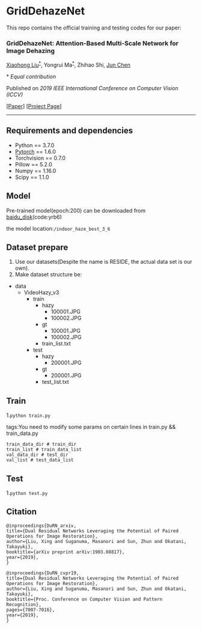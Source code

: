 # GridDehazeNet
This repo contains the official training and testing codes for our paper:

### GridDehazeNet: Attention-Based Multi-Scale Network for Image Dehazing
[Xiaohong Liu](https://xiaohongliu.ca)<sup>[*](#myfootnote1)</sup>, Yongrui Ma<sup>[*](#myfootnote1)</sup>, Zhihao Shi, [Jun Chen](http://www.ece.mcmaster.ca/~junchen/)

<a name="myfootnote1">*</a> _Equal contribution_

Published on _2019 IEEE International Conference on Computer Vision (ICCV)_

[[Paper](https://proteus1991.github.io/GridDehazeNet/resource/GridDehazeNet.pdf)] [[Project Page](https://proteus1991.github.io/GridDehazeNet/)]
___


## Requirements and dependencies
- Python == 3.7.0  
- [Pytorch](https://pytorch.org/) == 1.6.0
- Torchvision == 0.7.0  
- Pillow == 5.2.0  
- Numpy == 1.16.0
- Scipy == 1.1.0


## Model
Pre-trained model(epoch:200) can be downloaded from [baidu_disk](https://pan.baidu.com/s/1iNSzTkoHIel5riyf8KEirQ)(code:yrb6)

the model location:```/indoor_haze_best_3_6```

## Dataset prepare
1. Use our datasets(Despite the name is RESIDE, the actual data set is our own).
2. Make dataset structure be:
- data
    - VideoHazy_v3
        - train
	        - hazy
		        - 100001.JPG
		        - 100002.JPG
	        - gt
		        - 100001.JPG
		        - 100002.JPG
		    - train_list.txt
        - test
	        - hazy
		        - 200001.JPG
	        - gt
		        - 200001.JPG
		    - test_list.txt

## Train


1.```python train.py```

tags:You need to modify some params on certain lines in train.py  &&  train_data.py

	train_data_dir # train_dir
	train_list # train_data_list
	val_data_dir # test_dir
	val_list # test_data_list
	
## Test
1.```python test.py```



## Citation
```
@inproceedings{DuRN_arxiv,
title={Dual Residual Networks Leveraging the Potential of Paired Operations for Image Restoration},
author={Liu, Xing and Suganuma, Masanori and Sun, Zhun and Okatani, Takayuki},
booktitle={arXiv preprint arXiv:1903.08817},
year={2019},
}

@inproceedings{DuRN_cvpr19,
title={Dual Residual Networks Leveraging the Potential of Paired Operations for Image Restoration},
author={Liu, Xing and Suganuma, Masanori and Sun, Zhun and Okatani, Takayuki},
booktitle={Proc. Conference on Computer Vision and Pattern Recognition},
pages={7007-7016},
year={2019},
}

```

